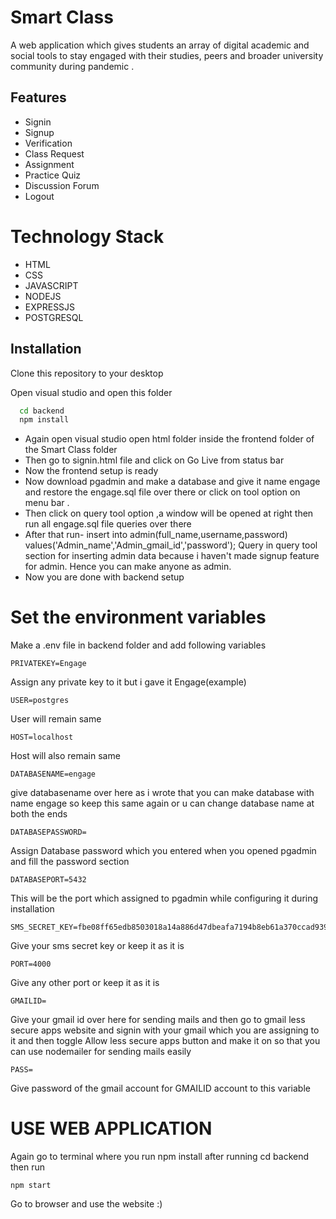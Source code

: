 
# Smart Class

A web application which gives students an array of digital academic and social tools to stay engaged with their studies, peers and broader university community during pandemic .


## Features

- Signin
- Signup
- Verification
- Class Request
- Assignment
- Practice Quiz
- Discussion Forum
- Logout

# Technology Stack
- HTML
- CSS
- JAVASCRIPT
- NODEJS
- EXPRESSJS
- POSTGRESQL



## Installation

Clone this repository to your desktop

Open visual studio and open this folder
```bash
  cd backend
  npm install
```
- Again open visual studio open html folder inside the frontend folder of the Smart Class folder
- Then go to signin.html file and click on Go Live from status bar
- Now the frontend setup is ready
- Now download pgadmin and make a database and give it name engage and restore the engage.sql file over there or click on tool option on menu bar .
- Then click on query tool option ,a window will be opened at right then run all engage.sql file queries over there 
- After that run- insert into admin(full_name,username,password) values('Admin_name','Admin_gmail_id','password');
Query in query tool section for inserting admin data because i haven't made signup feature for admin. Hence you can make anyone as admin.
- Now you are done with backend setup

# Set the environment variables

Make a .env file in backend folder and add following variables

```
PRIVATEKEY=Engage   
```
Assign any private key to it  but i gave it Engage(example)  

```
USER=postgres
```

User will remain same 

```
HOST=localhost
```
Host will also remain same

```
DATABASENAME=engage
```
give databasename over here as i wrote that you can make database with name engage so keep this same again or u can change database name at both the ends

```
DATABASEPASSWORD=
```
Assign Database password which you entered when you opened pgadmin and fill the password section

```
DATABASEPORT=5432
```
This will be the port which assigned to pgadmin while configuring it during installation

```
SMS_SECRET_KEY=fbe08ff65edb8503018a14a886d47dbeafa7194b8eb61a370ccad9390ebbcc3a974ab8979e62f79209dcf81412d76936d83eb01828dbef42ebd8d196e5b87549
```
Give your sms secret key or keep it as it is

```
PORT=4000
```
Give any other port or keep it as it is

```
GMAILID=
```
Give your gmail id over here for sending mails and then go to gmail less secure apps website and signin with your gmail which you  are assigning to it and then toggle Allow less secure apps button and make it on so that you can use nodemailer for sending mails easily

```
PASS=
```
Give password of the gmail account for GMAILID account to this variable


# USE WEB APPLICATION


Again go to terminal where you run npm install after running cd backend then run
```
npm start
```


Go to browser and use the website :)
